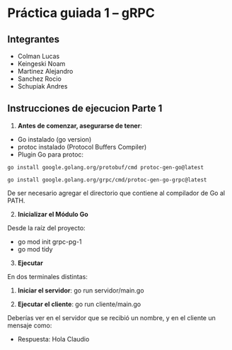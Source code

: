 # Práctica guiada 1 – gRPC
## Integrantes
- Colman Lucas
- Keingeski Noam
- Martinez Alejandro
- Sanchez Rocio
- Schupiak Andres

## Instrucciones de ejecucion Parte 1
1. **Antes de comenzar, asegurarse de tener**:
- Go instalado (go version)
- protoc instalado (Protocol Buffers Compiler)
- Plugin Go para protoc:
```
go install google.golang.org/protobuf/cmd protoc-gen-go@latest

go install google.golang.org/grpc/cmd/protoc-gen-go-grpc@latest
```
De ser necesario agregar el directorio que contiene al compilador de Go al PATH.


2. **Inicializar el Módulo Go**

Desde la raíz del proyecto:
- go mod init grpc-pg-1
- go mod tidy

3. **Ejecutar**

En dos terminales distintas:
1. **Iniciar el servidor**:
go run servidor/main.go

2. **Ejecutar el cliente**:
go run cliente/main.go

Deberías ver en el servidor que se recibió un nombre, y en el cliente un mensaje como:
- Respuesta: Hola Claudio


